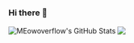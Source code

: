 ### Hi there 👋
<a>
  <img align="center" src="https://github-readme-stats.vercel.app/api?username=Meowoverflow&show_icons=true&line_height=33&count_private=true&theme=dark" alt="MEowoverflow's GitHub Stats" />
</a>

<a>
  <img align="center" src="https://github-readme-stats.vercel.app/api/top-langs/?username=Meowoverflow&&hide=cmake&langs_count=6&line_height=35&theme=dark" />
</a>
<!--
**Meowoverflow/Meowoverflow** is a ✨ _special_ ✨ repository because its `README.md` (this file) appears on your GitHub profile.

Here are some ideas to get you started:

- 🔭 I’m currently working on ...
- 🌱 I’m currently learning ...
- 👯 I’m looking to collaborate on ...
- 🤔 I’m looking for help with ...
- 💬 Ask me about ...
- 📫 How to reach me: ...
- 😄 Pronouns: ...
- ⚡ Fun fact: ...
-->

